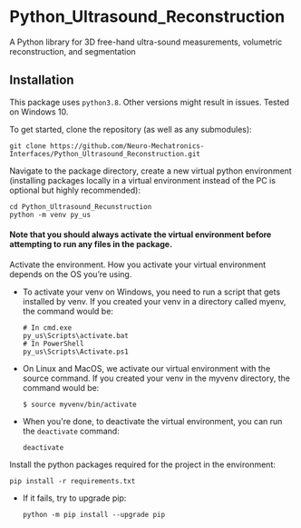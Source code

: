 # Python_Ultrasound_Reconstruction
A Python library for 3D free-hand ultra-sound measurements, volumetric reconstruction, and segmentation

## Installation
This package uses ```python3.8```. Other versions might result in issues. Tested on Windows 10.

To get started, clone the repository (as well as any submodules):
```
git clone https://github.com/Neuro-Mechatronics-Interfaces/Python_Ultrasound_Reconstruction.git
```

Navigate to the package directory, create a new virtual python environment (installing packages locally in a virtual environment instead of the PC is optional but highly recommended):
```
cd Python_Ultrasound_Recunstruction
python -m venv py_us
```
#### Note that you should always activate the virtual environment before attempting to run any files in the package.

Activate the environment. How you activate your virtual environment depends on the OS you’re using.

 - To activate your venv on Windows, you need to run a script that gets installed by venv. If you created your venv in a directory called myenv, the command would be:
   ```
   # In cmd.exe
   py_us\Scripts\activate.bat
   # In PowerShell
   py_us\Scripts\Activate.ps1
   ```
 - On Linux and MacOS, we activate our virtual environment with the source command. If you created your venv in the myvenv directory, the command would be:
   ```
   $ source myvenv/bin/activate
   ```
 - When you're done, to deactivate the virtual environment, you can run the `deactivate` command:
   ```
   deactivate
   ```
Install the python packages required for the project in the environment:
```
pip install -r requirements.txt
```
  - If it fails, try to upgrade pip:
    ```
    python -m pip install --upgrade pip
    ```
